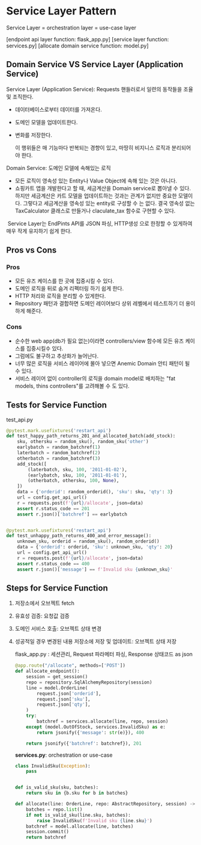 # Service Layer Pattern

Service Layer = orchestration layer = use-case layer

[endpoint api layer function: flask_app.py] [service layer function: services.py] [allocate domain service function: model.py]

## Domain Service VS Service Layer (Application Service)

Service Layer (Application Service): Requests 핸들러로서 일련의 동작들을 조율 및 조직한다.

- 데이터베이스로부터 데이터를 가져온다.

- 도메인 모델을 업데이트한다.

- 변화를 저장한다.

  이 행위들은 매 기능마다 반복되는 경향이 있고, 마땅히 비지니스 로직과 분리되어야 한다.

Domain Service: 도메인 모델에 속해있는 로직

- 모든 로직이 영속성 있는 Entity나 Value Object에 속해 있는 것은 아니다.
- 쇼핑카트 앱을 개발한다고 할 때, 세금계산을 Domain service로 뽑아낼 수 있다. 하지만 세금계산은 카트 모델을 업데이트하는 것과는 관계가 없지만 중요한 모델이다. 그렇다고 세금계산을 영속성 있는 entity로 구성할 수 는 없다. 결국 영속성 없는 TaxCalculator 클래스로 만들거나 claculate_tax 함수로 구현할 수 있다.



​	Service Layer는 EndPints API를 JSON 파싱, HTTP생성 으로 한정할 수 있게하여 매우 작게 유지하기 쉽게 한다. 

## Pros vs Cons

### Pros

- 모든 유즈 케이스를 한 곳에 집중시킬 수 있다.
- 도메인 로직을 뒤로 숨겨 리펙터링 하기 쉽게 한다.
- HTTP 처리와 로직을 분리할 수 있게한다.
- Repository 패턴과 결합하면 도메인 레이어보다 상위 레벨에서 테스트하기 더 용이하게 해준다.

### Cons

- 순수한 web app(db가 필요 없는)이라면 controllers/view 함수에 모든 유즈 케이스를 집중시킬수 있다.
- 그럼에도 불구하고 추상화가 늘어난다.
- 너무 많은 로직을 서비스 레이어에 몰아 넣으면 Anemic Domain 안티 패턴이 될 수 있다. 
- 서비스 레이어 없이 controller의 로직을 domain model로 배치하는 "fat models, thins controllers"를 고려해볼 수 도 있다.

## Tests for Service Function

test_api.py

```python
@pytest.mark.usefixtures('restart_api')
def test_happy_path_returns_201_and_allocated_batch(add_stock):
    sku, othersku = random_sku(), random_sku('other')
    earlybatch = random_batchref(1)
    laterbatch = random_batchref(2)
    otherbatch = random_batchref(3)
    add_stock([
        (laterbatch, sku, 100, '2011-01-02'),
        (earlybatch, sku, 100, '2011-01-01'),
        (otherbatch, othersku, 100, None),
    ])
    data = {'orderid': random_orderid(), 'sku': sku, 'qty': 3}
    url = config.get_api_url()
    r = requests.post(f'{url}/allocate', json=data)
    assert r.status_code == 201
    assert r.json()['batchref'] == earlybatch


@pytest.mark.usefixtures('restart_api')
def test_unhappy_path_returns_400_and_error_message():
    unknown_sku, orderid = random_sku(), random_orderid()
    data = {'orderid': orderid, 'sku': unknown_sku, 'qty': 20}
    url = config.get_api_url()
    r = requests.post(f'{url}/allocate', json=data)
    assert r.status_code == 400
    assert r.json()['message'] == f'Invalid sku {unknown_sku}'
```

## Steps for Service Function

1. 저장소에서 오브젝트 fetch

2. 유효성 검증: 요청값 검증

3. 도메인 서비스 호출: 오브젝트 상태 변경

4. 성공적일 경우 변경된  내용 저장소에 저장 및 업데이트: 오브젝트 상태 저장

   flask_app.py : 세션관리, Request 파라메터 파싱, Response 상태코드 as json

   ```python
   @app.route("/allocate", methods=['POST'])
   def allocate_endpoint():
       session = get_session()  
       repo = repository.SqlAlchemyRepository(session)  
       line = model.OrderLine(
           request.json['orderid'],  
           request.json['sku'],  
           request.json['qty'],  
       )
       try:
           batchref = services.allocate(line, repo, session)  
       except (model.OutOfStock, services.InvalidSku) as e:
           return jsonify({'message': str(e)}), 400  
   
       return jsonify({'batchref': batchref}), 201  
   ```

   **services.py**: orchestration or use-case

   ```python
   class InvalidSku(Exception):
       pass
   
   
   def is_valid_sku(sku, batches):
       return sku in {b.sku for b in batches}
   
   def allocate(line: OrderLine, repo: AbstractRepository, session) -> str:
       batches = repo.list()  
       if not is_valid_sku(line.sku, batches):  
           raise InvalidSku(f'Invalid sku {line.sku}')
       batchref = model.allocate(line, batches)  
       session.commit()  
       return batchref
   ```

   